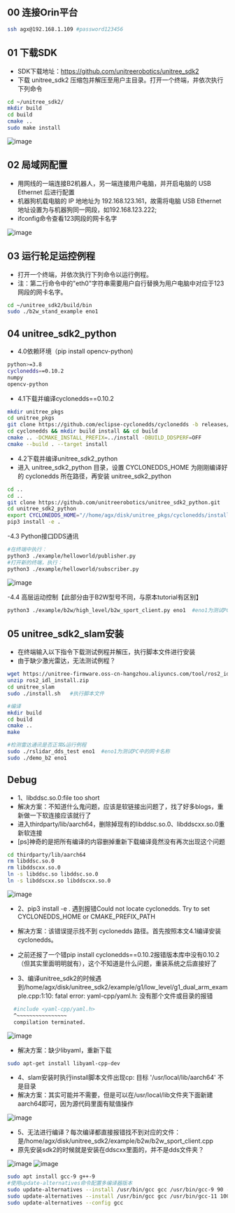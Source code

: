## 00 连接Orin平台
```bash
ssh agx@192.168.1.109 #password123456
```
## 01 下载SDK
- SDK下载地址：https://github.com/unitreerobotics/unitree_sdk2
- 下载 unitree_sdk2 压缩包并解压至用户主目录。打开一个终端，并依次执行下列命令
```bash
cd ~/unitree_sdk2/
mkdir build
cd build
cmake ..
sudo make install
```
![image](https://github.com/user-attachments/assets/569b11f5-9d3f-49a1-a063-e29ea3497877)
## 02 局域网配置
- 用网线的一端连接B2机器人，另一端连接用户电脑，并开启电脑的 USB Ethernet 后进行配置
- 机器狗机载电脑的 IP 地地址为 192.168.123.161，故需将电脑 USB Ethernet 地址设置为与机器狗同一网段，如192.168.123.222;
- ifconfig命令查看123网段的网卡名字

![image](https://github.com/user-attachments/assets/282b7b7e-389f-4535-99fc-6e8c88502401)
## 03 运行轮足运控例程
- 打开一个终端，并依次执行下列命令以运行例程。
- 注：第二行命令中的"eth0"字符串需要用户自行替换为用户电脑中对应于123网段的网卡名字。
```bash
cd ~/unitree_sdk2/build/bin
sudo ./b2w_stand_example eno1
```
## 04 unitree_sdk2_python
- 4.0依赖环境（pip install opencv-python)
```bash
python>=3.8
cyclonedds==0.10.2
numpy
opencv-python
```
- 4.1下载并编译cyclonedds==0.10.2
```bash
mkdir unitree_pkgs
cd unitree_pkgs
git clone https://github.com/eclipse-cyclonedds/cyclonedds -b releases/0.10.x 
cd cyclonedds && mkdir build install && cd build
cmake .. -DCMAKE_INSTALL_PREFIX=../install -DBUILD_DDSPERF=OFF
cmake --build . --target install
```
- 4.2下载并编译unitree_sdk2_python
- 进入 unitree_sdk2_python 目录，设置 CYCLONEDDS_HOME 为刚刚编译好的 cyclonedds 所在路径，再安装 unitree_sdk2_python
```bash
cd ..
cd ..
git clone https://github.com/unitreerobotics/unitree_sdk2_python.git
cd unitree_sdk2_python
export CYCLONEDDS_HOME="//home/agx/disk/unitree_pkgs/cyclonedds/install"
pip3 install -e .
```
-4.3 Python接口DDS通讯
```bash
#在终端中执行：
python3 ./example/helloworld/publisher.py
#打开新的终端，执行：
python3 ./example/helloworld/subscriber.py
```
![image](https://github.com/user-attachments/assets/db6ac5a5-3805-4cba-b84e-7274784fcea8)

-4.4 高层运动控制【此部分由于B2W型号不同，与原本tutorial有区别】
```bash
python3 ./example/b2w/high_level/b2w_sport_client.py eno1  #eno1为测试PC中的网卡名称
```

## 05 unitree_sdk2_slam安装 
- 在终端输入以下指令下载测试例程并解压，执行脚本文件进行安装
- 由于缺少激光雷达，无法测试例程？
```bash
wget https://unitree-firmware.oss-cn-hangzhou.aliyuncs.com/tool/ros2_idl_install.zip
unzip ros2_idl_install.zip
cd unitree_slam
sudo ./install.sh   #执行脚本文件

#编译
mkdir build
cd build
cmake ..
make

#检测雷达通讯是否正常&运行例程
sudo ./rslidar_dds_test eno1  #eno1为测试PC中的网卡名称
sudo ./demo_b2 eno1
```

## Debug
- 1、libddsc.so.0:file too short
- 解决方案：不知道什么鬼问题，应该是软链接出问题了，找了好多blogs，重新做一下软连接应该就行了
- 进入thirdparty/lib/aarch64，删除掉现有的libddsc.so.0、libddscxx.so.0重新软连接
- [ps]神奇的是把所有编译的内容删掉重新下载编译竟然没有再次出现这个问题
```bash
cd thirdparty/lib/aarch64
rm libddsc.so.0
rm libddscxx.so.0
ln -s libddsc.so libddsc.so.0
ln -s libddscxx.so libddscxx.so.0
```
![image](https://github.com/user-attachments/assets/da9ee6de-34cc-49f1-8d09-a4b266a0db9b)

- 2、pip3 install -e . 遇到报错Could not locate cyclonedds. Try to set CYCLONEDDS_HOME or CMAKE_PREFIX_PATH
- 解决方案：该错误提示找不到 cyclonedds 路径。首先按照本文4.1编译安装cyclonedds。
- 之前还报了一个错pip install cyclonedds==0.10.2报错版本库中没有0.10.2（但其实里面明明就有），这个不知道是什么问题，重装系统之后直接好了

- 3、编译unitree_sdk2的时候遇到/home/agx/disk/unitree_sdk2/example/g1/low_level/g1_dual_arm_example.cpp:1:10: fatal error: yaml-cpp/yaml.h: 没有那个文件或目录的报错
```bash
  #include <yaml-cpp/yaml.h>
  ^~~~~~~~~~~~~~~~~
  compilation terminated.
```
![image](https://github.com/user-attachments/assets/d902d1aa-5a68-422b-b343-8e6af2b515c6)

- 解决方案：缺少libyaml，重新下载
```bash
sudo apt-get install libyaml-cpp-dev
```

- 4、slam安装时执行install脚本文件出现cp: 目标 '/usr/local/lib/aarch64' 不是目录
- 解决方案：其实可能并不需要，但是可以在/usr/local/lib文件夹下面新建aarch64即可，因为源代码里面有赋值操作

![image](https://github.com/user-attachments/assets/1b8c7a51-e041-419e-ac1d-5a42106d4cac)

- 5、无法进行编译？每次编译都直接报错找不到对应的文件：是/home/agx/disk/unitree_sdk2/example/b2w/b2w_sport_client.cpp
- 原先安装sdk2的时候就是安装在ddscxx里面的，并不是dds文件夹？

![image](https://github.com/user-attachments/assets/6afac0a3-e798-4352-a303-a93aefaf109d)
![image](https://github.com/user-attachments/assets/c0c09a58-f910-461d-9ea9-890a29f5f3b2)

```bash
sudo apt install gcc-9 g++-9
#使用update-alternatives命令配置多编译器版本
sudo update-alternatives --install /usr/bin/gcc gcc /usr/bin/gcc-9 90 --slave /usr/bin/g++ g++ /usr/bin/g++-9
sudo update-alternatives --install /usr/bin/gcc gcc /usr/bin/gcc-11 100 --slave /usr/bin/g++ g++ /usr/bin/g++-11
sudo update-alternatives --config gcc
```
